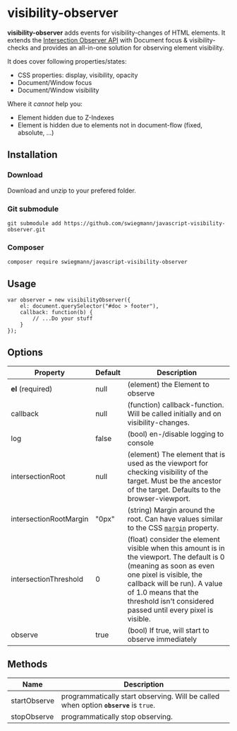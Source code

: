 # visibility-observer

**visibility-observer** adds events for visibility-changes of HTML elements.
It extends the [Intersection Observer API](https://developer.mozilla.org/en-US/docs/Web/API/Intersection_Observer_API) with Document focus & visibility-checks and provides an all-in-one solution for observing element visibility.



It does cover following properties/states:

* CSS properties: display, visibility, opacity
* Document/Window focus
* Document/Window visibility



Where it *cannot* help you:

* Element hidden due to Z-Indexes
* Element is hidden due to elements not in document-flow (fixed, absolute, ...)



## Installation

### Download

Download and unzip to your prefered folder.

### Git submodule

```
git submodule add https://github.com/swiegmann/javascript-visibility-observer.git
```

### Composer

```
composer require swiegmann/javascript-visibility-observer
```



## Usage

```
var observer = new visibilityObserver({
	el: document.querySelector("#doc > footer"),
	callback: function(b) {
		// ...Do your stuff
	}
});
```



## Options

| Property               | Default        | Description               |
|---------------------------|----------------|---------------------------|
| **el** (required) | null | (element) the Element to observe |
| callback | null | (function) callback-function. Will be called initially and on visibility-changes. |
| log | false | (bool) en-/disable logging to console |
| intersectionRoot | null | (element) The element that is used as the viewport for checking visibility of the  target. Must be the ancestor of the target. Defaults to the browser-viewport. |
| intersectionRootMargin | "0px" | (string) Margin around the root. Can have values similar to the CSS [`margin`](https://developer.mozilla.org/en-US/docs/Web/CSS/margin) property. |
| intersectionThreshold | 0 | (float) consider the element visible when this amount is in the viewport. The default is 0 (meaning as soon as even one pixel is visible, the  callback will be run). A value of 1.0 means that the threshold isn't  considered passed until every pixel is visible. |
| observe | true | (bool) If true, will start to observe immediately |



## Methods

| Name         | Description                                                  |
| ------------ | ------------------------------------------------------------ |
| startObserve | programmatically start observing. Will be called when option **`observe`** is `true`. |
| stopObserve  | programmatically stop observing.                             |